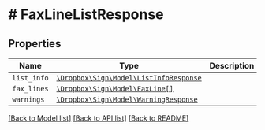 # # FaxLineListResponse



## Properties

Name | Type | Description | Notes
------------ | ------------- | ------------- | -------------
| `list_info` | [```\Dropbox\Sign\Model\ListInfoResponse```](ListInfoResponse.md) |    |  |
| `fax_lines` | [```\Dropbox\Sign\Model\FaxLine[]```](FaxLine.md) |    |  |
| `warnings` | [```\Dropbox\Sign\Model\WarningResponse```](WarningResponse.md) |    |  |

[[Back to Model list]](../../README.md#models) [[Back to API list]](../../README.md#endpoints) [[Back to README]](../../README.md)
